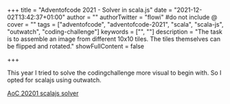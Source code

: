 +++
title = "Adventofcode 2021 - Solver in scala.js"
date = "2021-12-02T13:42:37+01:00"
author = ""
authorTwitter = "flowi" #do not include @
cover = ""
tags = ["adventofcode", "adventofcode-2021", "scala", "scala-js", "outwatch", "coding-challenge"]
keywords = ["", ""]
description = "The task is to assemble an image from different 10x10 tiles. The tiles themselves can be flipped and rotated."
showFullContent = false

+++

This year I tried to solve the codingchallenge more visual to begin with. So I opted for scalajs using outwatch.

[AoC 20201 scalajs solver](/adventofcode/2021)
